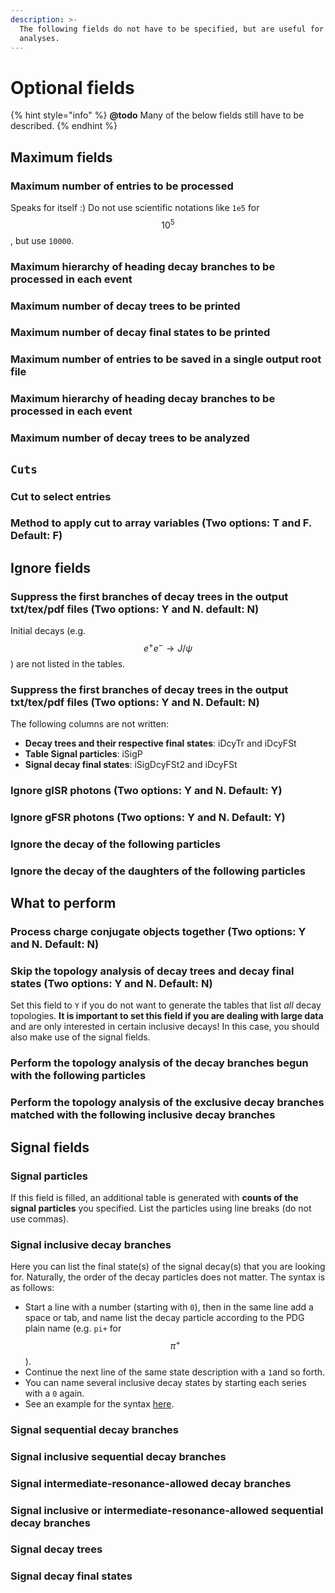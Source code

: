 ```yaml
---
description: >-
  The following fields do not have to be specified, but are useful for larger
  analyses.
---
```


# Optional fields

{% hint style="info" %}
**@todo** Many of the below fields still have to be described.
{% endhint %}

## Maximum fields

### Maximum number of entries to be processed

Speaks for itself :\) Do not use scientific notations like `1e5` for $$10^5$$, but use `10000`.

### Maximum hierarchy of heading decay branches to be processed in each event

### Maximum number of decay trees to be printed

### Maximum number of decay final states to be printed

### Maximum number of entries to be saved in a single output root file

### Maximum hierarchy of heading decay branches to be processed in each event

### Maximum number of decay trees to be analyzed

## `Cuts`

### Cut to select entries

### Method to apply cut to array variables (Two options: T and F. Default: F)

## Ignore fields

### Suppress the first branches of decay trees in the output txt/tex/pdf files (Two options: Y and N. default: N)

Initial decays \(e.g. $$e^+e^- \rightarrow J/\psi$$\) are not listed in the tables.

### Suppress the first branches of decay trees in the output txt/tex/pdf files (Two options: Y and N. Default: N)

The following columns are not written:

* **Decay trees and their respective final states**: iDcyTr and iDcyFSt
* **Table Signal particles**: iSigP
* **Signal decay final states**: iSigDcyFSt2 and iDcyFSt

### Ignore gISR photons (Two options: Y and N. Default: Y)

### Ignore gFSR photons (Two options: Y and N. Default: Y)

### Ignore the decay of the following particles

### Ignore the decay of the daughters of the following particles

## What to perform

### Process charge conjugate objects together (Two options: Y and N. Default: N)

### Skip the topology analysis of decay trees and decay final states (Two options: Y and N. Default: N)

Set this field to `Y` if you do not want to generate the tables that list _all_ decay topologies. **It is important to set this field if you are dealing with large data** and are only interested in certain inclusive decays! In this case, you should also make use of the signal fields.

### Perform the topology analysis of the decay branches begun with the following particles

### Perform the topology analysis of the exclusive decay branches matched with the following inclusive decay branches

## Signal fields

### Signal particles

If this field is filled, an additional table is generated with **counts of the signal particles** you specified. List the particles using line breaks \(do not use commas\).

### Signal inclusive decay branches

Here you can list the final state\(s\) of the signal decay\(s\) that you are looking for. Naturally, the order of the decay particles does not matter. The syntax is as follows:

* Start a line with a number \(starting with `0`\), then in the same line add a space or tab, and name list the decay particle according to the PDG plain name \(e.g. `pi+` for $$\pi^+$$\).
* Continue the next line of the same state description with a `1`and so forth.
* You can name several inclusive decay states by starting each series with a `0` again.
* See an example for the syntax [here](https://github.com/redeboer/BOSS_Afterburner/blob/master/boss/workarea/Analysis/TopoAna/v1.6.9/tutorials/ta4_signals/ta42_sig_inc_evt_brs/ta423/uubar_topoana.card).

### Signal sequential decay branches

### Signal inclusive sequential decay branches

### Signal intermediate-resonance-allowed decay branches

### Signal inclusive or intermediate-resonance-allowed sequential decay branches

### Signal decay trees

### Signal decay final states

